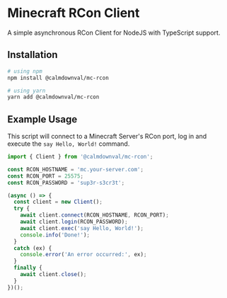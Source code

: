 # Minecraft RCon Client

A simple asynchronous RCon Client for NodeJS with TypeScript support.

## Installation

```sh
# using npm
npm install @calmdownval/mc-rcon

# using yarn
yarn add @calmdownval/mc-rcon
```

## Example Usage

This script will connect to a Minecraft Server's RCon port, log in and execute
the `say Hello, World!` command.

```ts
import { Client } from '@calmdownval/mc-rcon';

const RCON_HOSTNAME = 'mc.your-server.com';
const RCON_PORT = 25575;
const RCON_PASSWORD = 'sup3r-s3cr3t';

(async () => {
  const client = new Client();
  try {
    await client.connect(RCON_HOSTNAME, RCON_PORT);
    await client.login(RCON_PASSWORD);
    await client.exec('say Hello, World!');
    console.info('Done!');
  }
  catch (ex) {
    console.error('An error occurred:', ex);
  }
  finally {
    await client.close();
  }
})();
```

